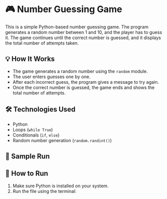 # 🎮 Number Guessing Game

This is a simple Python-based number guessing game. The program generates a random number between 1 and 10, and the player has to guess it. The game continues until the correct number is guessed, and it displays the total number of attempts taken.

## 💡 How It Works
- The game generates a random number using the `random` module.
- The user enters guesses one by one.
- After each incorrect guess, the program gives a message to try again.
- Once the correct number is guessed, the game ends and shows the total number of attempts.

## 🛠️ Technologies Used
- Python
- Loops (`while True`)
- Conditionals (`if`, `else`)
- Random number generation (`random.randint()`)

## 🧪 Sample Run
## 🚀 How to Run
1. Make sure Python is installed on your system.
2. Run the file using the terminal:

